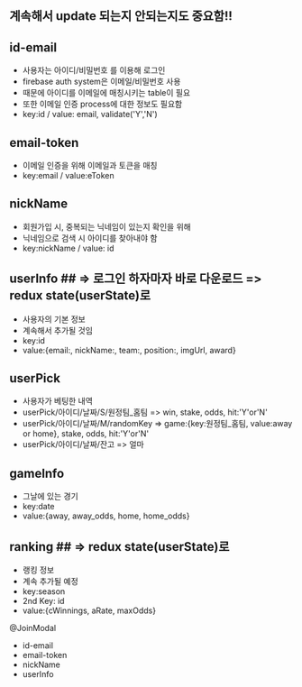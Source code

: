 ## 계속해서 update 되는지 안되는지도 중요함!!

## id-email ##
- 사용자는 아이디/비밀번호 를 이용해 로그인
- firebase auth system은 이메일/비밀번호 사용
- 때문에 아이디를 이메일에 매칭시키는 table이 필요
- 또한 이메일 인증 process에 대한 정보도 필요함
- key:id / value: email, validate('Y','N')

## email-token ##
- 이메일 인증을 위해 이메일과 토큰을 매칭
- key:email / value:eToken

## nickName ##
- 회원가입 시, 중복되는 닉네임이 있는지 확인을 위해
- 닉네임으로 검색 시 아이디를 찾아내야 함
- key:nickName / value: id

## userInfo ## => 로그인 하자마자 바로 다운로드 => redux state(userState)로
- 사용자의 기본 정보
- 계속해서 추가될 것임
- key:id
- value:{email:, nickName:, team:, position:, imgUrl, award}

## userPick ##
- 사용자가 베팅한 내역
- userPick/아이디/날짜/S/원정팀_홈팀 => win, stake, odds, hit:'Y'or'N'
- userPick/아이디/날짜/M/randomKey => game:{key:원정팀_홈팀, value:away or home}, stake, odds, hit:'Y'or'N'
- userPick/아이디/날짜/잔고 => 얼마

## gameInfo ##
- 그날에 있는 경기
- key:date
- value:{away, away_odds, home, home_odds}

## ranking ## => redux state(userState)로
- 랭킹 정보
- 계속 추가될 예정
- key:season
- 2nd Key: id
- value:{cWinnings, aRate, maxOdds}


@JoinModal
- id-email
- email-token
- nickName
- userInfo
